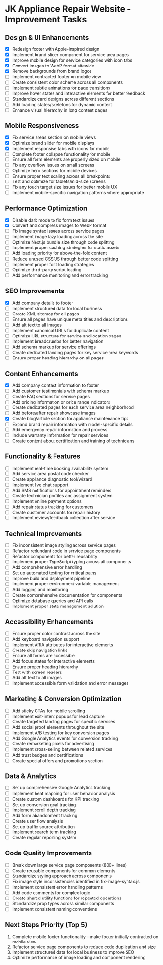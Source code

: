 # JK Appliance Repair Website - Improvement Tasks

## Design & UI Enhancements

- [x] Redesign footer with Apple-inspired design
- [x] Implement brand slider component for service area pages
- [x] Improve mobile design for service categories with icon tabs
- [x] Convert images to WebP format sitewide
- [x] Remove backgrounds from brand logos
- [ ] Implement contracted footer on mobile view
- [ ] Create consistent color scheme across all components
- [ ] Implement subtle animations for page transitions
- [ ] Improve hover states and interactive elements for better feedback
- [ ] Standardize card designs across different sections
- [ ] Add loading states/skeletons for dynamic content
- [ ] Enhance visual hierarchy in long content pages

## Mobile Responsiveness

- [x] Fix service areas section on mobile views
- [x] Optimize brand slider for mobile displays
- [x] Implement responsive tabs with icons for mobile
- [ ] Complete footer collapse functionality for mobile
- [ ] Ensure all form elements are properly sized on mobile
- [ ] Fix any overflow issues on small screens
- [ ] Optimize hero sections for mobile devices
- [ ] Ensure proper text scaling across all breakpoints
- [ ] Test and optimize for tablets/mid-size screens
- [ ] Fix any touch target size issues for better mobile UX
- [ ] Implement mobile-specific navigation patterns where appropriate

## Performance Optimization

- [x] Disable dark mode to fix form text issues
- [x] Convert and compress images to WebP format
- [ ] Fix image syntax issues across service pages 
- [ ] Implement image lazy loading across the site
- [ ] Optimize Next.js bundle size through code splitting
- [ ] Implement proper caching strategies for static assets
- [ ] Add loading priority for above-the-fold content
- [ ] Reduce unused CSS/JS through better code splitting
- [ ] Implement proper font loading strategies
- [ ] Optimize third-party script loading
- [ ] Add performance monitoring and error tracking

## SEO Improvements

- [x] Add company details to footer
- [ ] Implement structured data for local business
- [ ] Create XML sitemap for all pages
- [ ] Ensure all pages have unique meta titles and descriptions
- [ ] Add alt text to all images
- [ ] Implement canonical URLs for duplicate content
- [ ] Optimize URL structure for service and location pages
- [ ] Implement breadcrumbs for better navigation
- [ ] Add schema markup for service offerings
- [ ] Create dedicated landing pages for key service area keywords
- [ ] Ensure proper heading hierarchy on all pages

## Content Enhancements

- [x] Add company contact information to footer
- [ ] Add customer testimonials with schema markup
- [ ] Create FAQ sections for service pages
- [ ] Add pricing information or price range indicators
- [ ] Create dedicated pages for each service area neighborhood
- [ ] Add before/after repair showcase images
- [x] Create blog/article section for appliance maintenance tips
- [ ] Expand brand repair information with model-specific details
- [ ] Add emergency repair information and process
- [ ] Include warranty information for repair services
- [ ] Create content about certification and training of technicians

## Functionality & Features

- [ ] Implement real-time booking availability system
- [ ] Add service area postal code checker
- [ ] Create appliance diagnostic tool/wizard
- [ ] Implement live chat support
- [ ] Add SMS notifications for appointment reminders
- [ ] Create technician profiles and assignment system
- [ ] Implement online payment options
- [ ] Add repair status tracking for customers
- [ ] Create customer accounts for repair history
- [ ] Implement review/feedback collection after service

## Technical Improvements

- [ ] Fix inconsistent image styling across service pages
- [ ] Refactor redundant code in service page components
- [ ] Refactor components for better reusability
- [ ] Implement proper TypeScript typing across all components
- [ ] Add comprehensive error handling
- [ ] Set up automated testing for critical paths
- [ ] Improve build and deployment pipeline
- [ ] Implement proper environment variable management
- [ ] Add logging and monitoring
- [ ] Create comprehensive documentation for components
- [ ] Optimize database queries and API calls
- [ ] Implement proper state management solution

## Accessibility Enhancements

- [ ] Ensure proper color contrast across the site
- [ ] Add keyboard navigation support
- [ ] Implement ARIA attributes for interactive elements
- [ ] Create skip navigation links
- [ ] Ensure all forms are accessible
- [ ] Add focus states for interactive elements
- [ ] Ensure proper heading hierarchy
- [ ] Test with screen readers
- [ ] Add alt text to all images
- [ ] Implement accessible form validation and error messages

## Marketing & Conversion Optimization

- [ ] Add sticky CTAs for mobile scrolling
- [ ] Implement exit-intent popups for lead capture
- [ ] Create targeted landing pages for specific services
- [ ] Add social proof elements throughout the site
- [ ] Implement A/B testing for key conversion pages
- [ ] Add Google Analytics events for conversion tracking
- [ ] Create remarketing pixels for advertising
- [ ] Implement cross-selling between related services
- [ ] Add trust badges and certifications
- [ ] Create special offers and promotions section

## Data & Analytics

- [ ] Set up comprehensive Google Analytics tracking
- [ ] Implement heat mapping for user behavior analysis
- [ ] Create custom dashboards for KPI tracking
- [ ] Set up conversion goal tracking
- [ ] Implement scroll depth tracking
- [ ] Add form abandonment tracking
- [ ] Create user flow analysis
- [ ] Set up traffic source attribution
- [ ] Implement search term tracking
- [ ] Create regular reporting system

## Code Quality Improvements

- [ ] Break down large service page components (800+ lines)
- [ ] Create reusable components for common elements
- [ ] Standardize styling approach across components
- [ ] Fix image style inconsistencies identified in fix-image-syntax.js
- [ ] Implement consistent error handling patterns
- [ ] Add code comments for complex logic
- [ ] Create shared utility functions for repeated operations
- [ ] Standardize prop types across similar components
- [ ] Implement consistent naming conventions

## Next Steps Priority (Top 5)

1. Complete mobile footer functionality - make footer initially contracted on mobile view
3. Refactor service page components to reduce code duplication and size
4. Implement structured data for local business to improve SEO
5. Optimize performance of image loading and component rendering 